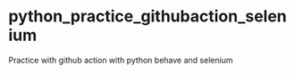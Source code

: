 # python_practice_githubaction_selenium
Practice with github action with python behave and selenium
